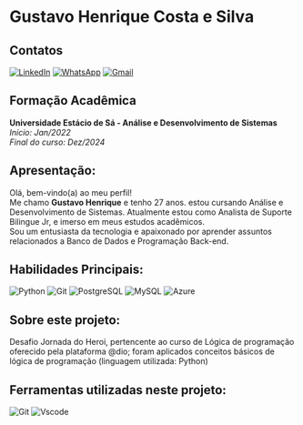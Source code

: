  # <span> **Gustavo Henrique Costa e Silva** </span>
</h1>

## Contatos

[![LinkedIn](https://img.shields.io/badge/LinkedIn-0077B5?style=for-the-badge&logo=linkedin&logoColor=white)](https://www.linkedin.com/in/gustavo-silva-663186276/) [![WhatsApp](https://img.shields.io/badge/WhatsApp-25D366?style=for-the-badge&logo=whatsapp&logoColor=white)](https://wa.me/+5521972262615) [![Gmail](https://img.shields.io/badge/Gmail-333333?style=for-the-badge&logo=gmail&logoColor=red)](mailto:guga.h.costaesilva@gmail.com)

## Formação Acadêmica 
**Universidade Estácio de Sá -  Análise e Desenvolvimento de Sistemas**<br/>
*Início: Jan/2022* <br/>
*Final do curso: Dez/2024*

## Apresentação: <br/>
Olá, bem-vindo(a) ao meu perfil! <br/> 
Me chamo **Gustavo Henrique** e tenho 27 anos. estou cursando Análise e Desenvolvimento de Sistemas. Atualmente estou como Analista de Suporte Bilingue Jr, e imerso em meus estudos acadêmicos. <br/>
Sou um entusiasta da tecnologia e apaixonado por aprender assuntos relacionados a Banco de Dados e Programação Back-end.



## Habilidades Principais:  <br/> 

![Python](https://img.shields.io/badge/python-3670A0?style=for-the-badge&logo=python&logoColor=ffdd54)
![Git](https://img.shields.io/badge/GIT-E44C30?style=for-the-badge&logo=git&logoColor=white)
![PostgreSQL](https://img.shields.io/badge/PostgreSQL-000?style=for-the-badge&logo=postgresql)
![MySQL](https://img.shields.io/badge/MySQL-00000F?style=for-the-badge&logo=mysql&logoColor=white)
![Azure](https://img.shields.io/badge/Azure-blue?style=for-the-badge&logo=microsoft%20azure&logoColor=blue&labelColor=FFFFFF&link=https%3A%2F%2Fimages.app.goo.gl%2FK7PN1jYJd57x4q7A8)



## Sobre este projeto: <br/> 
Desafio Jornada do Heroi, pertencente ao curso de Lógica de programação oferecido pela plataforma @dio; foram aplicados conceitos básicos de lógica de programação (linguagem utilizada: Python)

## Ferramentas utilizadas neste projeto:

![Git](https://img.shields.io/badge/GIT-E44C30?style=for-the-badge&logo=git&logoColor=white)
![Vscode](https://img.shields.io/badge/Vscode-007ACC?style=for-the-badge&logo=visual-studio-code&logoColor=white)
